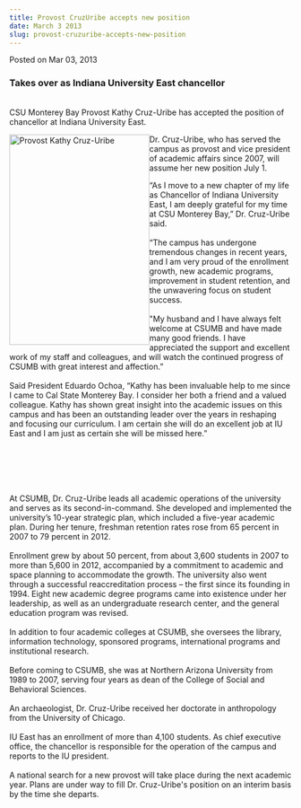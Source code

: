 ```yaml
---
title: Provost CruzUribe accepts new position
date: March 3 2013
slug: provost-cruzuribe-accepts-new-position
---
```





<span class="date">Posted on Mar 03, 2013    </span>
<h3>Takes over as Indiana University East chancellor</h3>
<p><br>
CSU Monterey Bay Provost Kathy Cruz-Uribe has accepted the position
of chancellor at Indiana University East.</br></p>
<p><img alt="Provost Kathy Cruz-Uribe" src="http://news.csumb.edu/sites/default/files/65/attachments/news/images/kathy_cruz-uribe.jpg" style="float:left; width:250px; height:375px">Dr. Cruz-Uribe, who
has served the campus as provost and vice president of academic
affairs since 2007, will assume her new position July 1.</img></p>
<p>&#x201C;As I move to a new chapter of my life as Chancellor of Indiana
University East, I am deeply grateful for my time at CSU Monterey
Bay,&#x201D; Dr. Cruz-Uribe said.<br>
<br>
&#x201C;The campus has undergone tremendous changes in recent years, and I
am very proud of the enrollment growth, new academic programs,
improvement in student retention, and the unwavering focus on
student success.<br>
<br>
&quot;My husband and I have always felt welcome at CSUMB and have made
many good friends. I have appreciated the support and excellent
work of my staff and colleagues, and will watch the continued
progress of CSUMB with great interest and affection.&#x201D;<br>
<br>
Said President Eduardo Ochoa, &#x201C;Kathy has been invaluable help to me
since I came to Cal State Monterey Bay. I consider her both a
friend and a valued colleague. Kathy has shown great insight into
the academic issues on this campus and has been an outstanding
leader over the years in reshaping and focusing our curriculum. I
am certain she will do an excellent job at IU East and I am just as
certain she will be missed here.&#x201D;</br></br></br></br></br></br></p>
<p>At CSUMB, Dr. Cruz-Uribe leads all academic operations of the
university and serves as its second-in-command. She developed and
implemented the university&#x2019;s 10-year strategic plan, which included
a five-year academic plan. During her tenure, freshman retention
rates rose from 65 percent in 2007 to 79 percent in 2012.<br>
<br>
Enrollment grew by about 50 percent, from about 3,600 students in
2007 to more than 5,600 in 2012, accompanied by a commitment to
academic and space planning to accommodate the growth. The
university also went through a successful reaccreditation process &#x2013;
the first since its founding in 1994. Eight new academic degree
programs came into existence under her leadership, as well as an
undergraduate research center, and the general education program
was revised.<br>
<br>
In addition to four academic colleges at CSUMB, she oversees the
library, information technology, sponsored programs, international
programs and institutional research.<br>
<br>
Before coming to CSUMB, she was at Northern Arizona University from
1989 to 2007, serving four years as dean of the College of Social
and Behavioral Sciences.<br>
<br>
An archaeologist, Dr. Cruz-Uribe received her doctorate in
anthropology from the University of Chicago.<br>
<br>
IU East has an enrollment of more than 4,100 students. As chief
executive office, the chancellor is responsible for the operation
of the campus and reports to the IU president.<br>
<br>
A national search for a new provost will take place during the next
academic year. Plans are under way to fill Dr. Cruz-Uribe&apos;s
position on an interim basis by the time she departs.<br>
&#xA0;</br></br></br></br></br></br></br></br></br></br></br></br></br></p>





